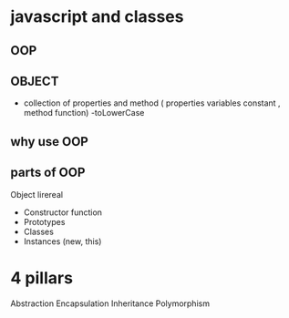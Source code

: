 # javascript and classes

## OOP 


## OBJECT 
- collection of properties and method ( properties variables constant , method function)
-toLowerCase


## why use OOP 


## parts of OOP
Object lirereal

- Constructor function
- Prototypes
- Classes
- Instances (new, this)


# 4 pillars
Abstraction
Encapsulation
Inheritance
Polymorphism


